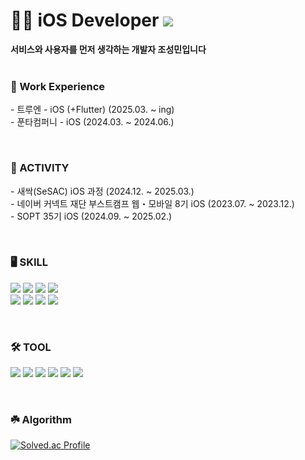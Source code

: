 
<h1> 🧑‍💻 iOS Developer <img src="https://hits.seeyoufarm.com/api/count/incr/badge.svg?url=https%3A%2F%2Fgithub.com%2FSungMinCho-Kor&count_bg=%23555555&title_bg=%23555555&icon=&icon_color=%23E7E7E7&title=hits&edge_flat=false"/> </h1>
<b>서비스와 사용자를 먼저 생각하는 개발자 조성민입니다</b>

<br>
<br>

<p>
<b><h3>💼 Work Experience</h3></b>
- 트루엔 - iOS (+Flutter) (2025.03. ~ ing)<br>
- 푼타컴퍼니 - iOS (2024.03. ~ 2024.06.)<br>
</p>

<br>

<p>
<b><h3>🎯 ACTIVITY</h3></b>
- 새싹(SeSAC) iOS 과정 (2024.12. ~ 2025.03.)<br>
- 네이버 커넥트 재단 부스트캠프 웹・모바일 8기 iOS (2023.07. ~ 2023.12.)<br>
- SOPT 35기 iOS (2024.09. ~ 2025.02.)<br>
</p>

<br>

<b><h3>🖥️ SKILL</h3></b>
<p>
  <img src="https://img.shields.io/badge/Swift-F05138?style=round-square&logo=Swift&logoColor=white"/>
  <img src="https://img.shields.io/badge/SwiftUI-2379F4?style=round-square&logo=Swift&logoColor=white"/>
  <img src="https://img.shields.io/badge/UIKit-34A853?style=round-square&logo=Swift&logoColor=white"/>
  <img src="https://img.shields.io/badge/Combine-375BD2?style=round-square&logo=chainlink&logoColor=white"/>
  <br>
  <img src="https://img.shields.io/badge/RxSwift-B7178C?style=round-square&logo=ReactiveX&logoColor=white"/>
  <img src="https://img.shields.io/badge/Alamofire-00FF7B?style=round-square&logo=Alamy&logoColor=white"/>
  <img src="https://img.shields.io/badge/Kingfisher-2379F4?style=round-square&logo=firefish&logoColor=white"/>
  <img src="https://img.shields.io/badge/SnapKit-0FAAFF?style=round-square&logo=radar&logoColor=white"/>
</p>
  <br>
  
<b><h3>🛠️ TOOL</h3></b>
<p>
  <img src="https://img.shields.io/badge/Git-F05032?style=round-square&logo=Git&logoColor=white"/>
  <img src="https://img.shields.io/badge/GitHub-181717?style=round-square&logo=GitHub&logoColor=white"/>
  <img src="https://img.shields.io/badge/Xcode-147EFB?style=round-square&logo=Xcode&logoColor=white"/>
  <img src="https://img.shields.io/badge/Slack-4A154B?style=round-square&logo=Slack&logoColor=white"/>
  <img src="https://img.shields.io/badge/Notion-000000?style=round-square&logo=Notion&logoColor=white"/>
  <img src="https://img.shields.io/badge/Discord-5865F2?style=round-square&logo=Discord&logoColor=white"/>
</p>
<br>

<b><h3>☘️ Algorithm</h3></b>
[![Solved.ac Profile](http://mazassumnida.wtf/api/v2/generate_badge?boj=rhxoeh0011)](https://solved.ac/rhxoeh0011/)
